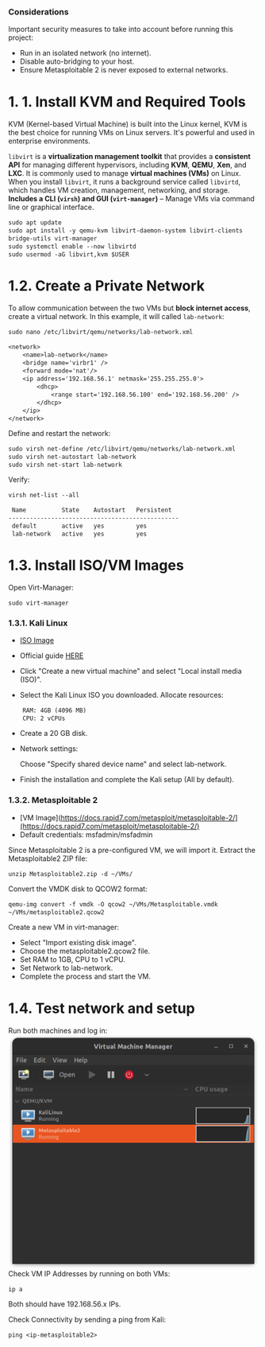 ### Considerations
Important security measures to take into account before running this project:
- Run in an isolated network (no internet).
- Disable auto-bridging to your host.
- Ensure Metasploitable 2 is never exposed to external networks.

# 1. 1. Install KVM and Required Tools

KVM (Kernel-based Virtual Machine) is built into the Linux kernel, KVM is the best choice for running VMs on Linux servers. It's powerful and used in enterprise environments.

`libvirt` is a **virtualization management toolkit** that provides a **consistent API** for managing different hypervisors, including **KVM**, **QEMU**, **Xen**, and **LXC**. It is commonly used to manage **virtual machines (VMs)** on Linux. When you install `libvirt`, it runs a background service called `libvirtd`, which handles VM creation, management, networking, and storage. **Includes a CLI (`virsh`) and GUI (`virt-manager`)** – Manage VMs via command line or graphical interface.

```
sudo apt update
sudo apt install -y qemu-kvm libvirt-daemon-system libvirt-clients bridge-utils virt-manager
sudo systemctl enable --now libvirtd
sudo usermod -aG libvirt,kvm $USER
```

# 1.2. Create a Private Network

To allow communication between the two VMs but **block internet access**, create a virtual network. In this example, it will called `lab-network`: 

```
sudo nano /etc/libvirt/qemu/networks/lab-network.xml
```

```
<network>
    <name>lab-network</name>
    <bridge name='virbr1' />
    <forward mode='nat'/>
    <ip address='192.168.56.1' netmask='255.255.255.0'>
        <dhcp>
            <range start='192.168.56.100' end='192.168.56.200' />
        </dhcp>
    </ip>
</network>
```

Define and restart the network:

```
sudo virsh net-define /etc/libvirt/qemu/networks/lab-network.xml
sudo virsh net-autostart lab-network
sudo virsh net-start lab-network
```

Verify:
```
virsh net-list --all
```

```
 Name          State    Autostart   Persistent
------------------------------------------------
 default       active   yes         yes
 lab-network   active   yes         yes
```


# 1.3. Install ISO/VM Images

Open Virt-Manager:

```
sudo virt-manager
```

### 1.3.1. Kali Linux

- [ISO Image](https://cdimage.kali.org/kali-2024.4/kali-linux-2024.4-installer-amd64.iso)
- Official guide [HERE](https://www.kali.org/docs/virtualization/install-qemu-guest-vm/)

- Click "Create a new virtual machine" and select "Local install media (ISO)".
- Select the Kali Linux ISO you downloaded. Allocate resources:
```
    RAM: 4GB (4096 MB)
    CPU: 2 vCPUs
```

- Create a 20 GB disk.
- Network settings:

    Choose "Specify shared device name" and select lab-network.

- Finish the installation and complete the Kali setup (All by default).

### 1.3.2. Metasploitable 2

- [VM Image](https://docs.rapid7.com/metasploit/metasploitable-2/](https://docs.rapid7.com/metasploit/metasploitable-2/)
- Default credentials: msfadmin/msfadmin

Since Metasploitable 2 is a pre-configured VM, we will import it. Extract the Metasploitable2 ZIP file:

```
unzip Metasploitable2.zip -d ~/VMs/
```

Convert the VMDK disk to QCOW2 format:
```
qemu-img convert -f vmdk -O qcow2 ~/VMs/Metasploitable.vmdk ~/VMs/metasploitable2.qcow2
```

Create a new VM in virt-manager:

- Select "Import existing disk image".
- Choose the metasploitable2.qcow2 file.
- Set RAM to 1GB, CPU to 1 vCPU.
- Set Network to lab-network.
- Complete the process and start the VM.

# 1.4. Test network and setup

Run both machines and log in:
![Alt text](images/Pasted%20image%2020250216172640.png)
Check VM IP Addresses by running on both VMs: 

```
ip a
```

Both should have 192.168.56.x IPs.

Check Connectivity by sending a ping from Kali:

```
ping <ip-metasploitable2>
```

